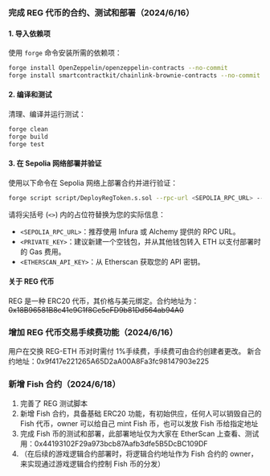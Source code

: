 ### 完成 REG 代币的合约、测试和部署（2024/6/16）

#### 1. 导入依赖项

使用 `forge` 命令安装所需的依赖项：

```sh
forge install OpenZeppelin/openzeppelin-contracts --no-commit
forge install smartcontractkit/chainlink-brownie-contracts --no-commit
```

#### 2. 编译和测试

清理、编译并运行测试：

```sh
forge clean
forge build
forge test
```

#### 3. 在 Sepolia 网络部署并验证

使用以下命令在 Sepolia 网络上部署合约并进行验证：

```sh
forge script script/DeployRegToken.s.sol --rpc-url <SEPOLIA_RPC_URL> --private-key <PRIVATE_KEY> --broadcast --etherscan-api-key <ETHERSCAN_API_KEY> --verify
```

请将尖括号 (`<>`) 内的占位符替换为您的实际信息：

- `<SEPOLIA_RPC_URL>`：推荐使用 Infura 或 Alchemy 提供的 RPC URL。
- `<PRIVATE_KEY>`：建议新建一个空钱包，并从其他钱包转入 ETH 以支付部署时的 Gas 费用。
- `<ETHERSCAN_API_KEY>`：从 Etherscan 获取您的 API 密钥。

#### 关于 REG 代币

REG 是一种 ERC20 代币，其价格与美元绑定。合约地址为：~~0x18B96581B8c41e9C1f8Ce5eFD9b81Dd564ab94A0~~

### 增加 REG 代币交易手续费功能（2024/6/16）

用户在交换 REG-ETH 币对时需付 1%手续费，手续费可由合约创建者更改。
新合约地址：0x9f417e221265A65D2aA00A8Fa3fc98147903e225

### 新增 Fish 合约（2024/6/18）

1. 完善了 REG 测试脚本
2. 新增 Fish 合约，具备基础 ERC20 功能，有初始供应，任何人可以销毁自己的 Fish 代币，owner 可以给自己 mint Fish 币，也可以发放 Fish 币给指定地址
3. 完成 Fish 币的测试和部署，此部署地址仅为大家在 EtherScan 上查看、测试用：0x44193102F29a973bcb87Aafb3dfe5B5DcBC109DF
4. （在后续的游戏逻辑合约部署时，将逻辑合约地址作为 Fish 合约的 owner，来实现通过游戏逻辑合约控制 Fish 币的分发）
